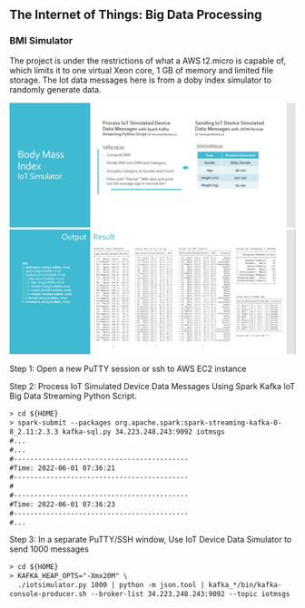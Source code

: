 ## The Internet of Things:  Big Data Processing
### BMI Simulator
The project is under the restrictions of what a AWS t2.micro is capable of, which limits it to one virtual Xeon core, 1 GB of memory and limited file storage.
The Iot data messages here is from a doby index simulator to randomly generate data.

![](1.JPG)
![](2.JPG)

Step 1: Open a new PuTTY session or ssh to AWS EC2 instance

Step 2: Process IoT Simulated Device Data Messages Using Spark Kafka IoT Big Data Streaming Python Script.

    > cd ${HOME}
    > spark-submit --packages org.apache.spark:spark-streaming-kafka-0-8_2.11:2.3.3 kafka-sql.py 34.223.248.243:9092 iotmsgs
	#...
	#...
	#-------------------------------------------
	#Time: 2022-06-01 07:36:21
	#-------------------------------------------
	#
	#-------------------------------------------
	#Time: 2022-06-01 07:36:23
	#-------------------------------------------
	#...
 

Step 3: In a separate PuTTY/SSH window, Use IoT Device Data Simulator to send 1000 messages


    > cd ${HOME}
    > KAFKA_HEAP_OPTS="-Xmx20M" \
	  ./iotsimulator.py 1000 | python -m json.tool | kafka_*/bin/kafka-console-producer.sh --broker-list 34.223.248.243:9092 --topic iotmsgs
		 
	
 
